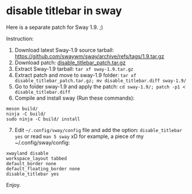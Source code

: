 # disable titlebar in sway

Here is a separate patch for Sway 1.9. ;)

Instruction:
1. Download latest Sway-1.9 source tarball: https://github.com/swaywm/sway/archive/refs/tags/1.9.tar.gz
2. Download patch: [disable_titlebar_patch.tar.gz](https://github.com/neuromagus/disable_titlebar_in_sway/blob/main/disable_titlebar_patch.tar.gz)
3. Extract Sway-1.9 tarball: ```tar xf sway-1.9.tar.gz```
4. Extract patch and move to sway-1.9 folder: ```tar xf disable_titlebar_patch.tar.gz; mv disable_titlebar.diff sway-1.9/```
5. Go to folder sway-1.9 and apply the patch: ```cd sway-1.9/; patch -p1 < disable_titlebar.diff```
6. Compile and install sway (Run these commands):
```
meson build/
ninja -C build/
sudo ninja -C build/ install
```
7. Edit ```~/.config/sway/config``` file and add the option: ```disable_titlebar yes``` or read ```man 5 sway``` xD
for example, a piece of my ~/.config/sway/config:
```
xwayland disable
workspace_layout tabbed
default_border none
default_floating_border none
disable_titlebar yes
```

Enjoy.
